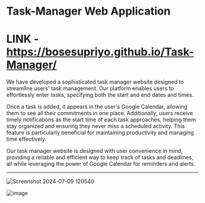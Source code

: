 # Task-Manager Web Application

# LINK - https://bosesupriyo.github.io/Task-Manager/

We have developed a sophisticated task manager website designed to streamline users' task management. Our platform enables users to effortlessly enter tasks, specifying both the start and end dates and times.

Once a task is added, it appears in the user's Google Calendar, allowing them to see all their commitments in one place. Additionally, users receive timely notifications as the start time of each task approaches, helping them stay organized and ensuring they never miss a scheduled activity. This feature is particularly beneficial for maintaining productivity and managing time effectively.

Our task manager website is designed with user convenience in mind, providing a reliable and efficient way to keep track of tasks and deadlines, all while leveraging the power of Google Calendar for reminders and alerts.

____________________________________________

![Screenshot 2024-07-09 120540](https://github.com/bosesupriyo/Task-Manager/assets/124809398/d0b75033-3048-4c36-9717-ead17ed5576a)

![image](https://github.com/bosesupriyo/Task-Manager/assets/124809398/b8687d80-9a65-4905-960e-56b4e0391400)

